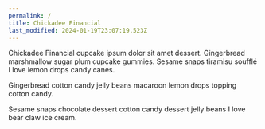```yaml
---
permalink: /
title: Chickadee Financial
last_modified: 2024-01-19T23:07:19.523Z
---
```

<subheading>

Chickadee Financial cupcake ipsum dolor sit amet dessert. Gingerbread marshmallow sugar plum cupcake gummies. Sesame snaps tiramisu soufflé I love lemon drops candy canes. 

Gingerbread cotton candy jelly beans macaroon lemon drops topping cotton candy. 

Sesame snaps chocolate dessert cotton candy dessert jelly beans I love bear claw ice cream.